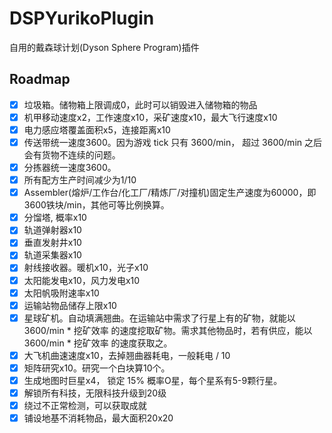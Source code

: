 # DSPYurikoPlugin

自用的戴森球计划(Dyson Sphere Program)插件

## Roadmap
- [x] 垃圾箱。储物箱上限调成0，此时可以销毁进入储物箱的物品
- [x] 机甲移动速度x2，工作速度x10，采矿速度x10，最大飞行速度x10
- [x] 电力感应塔覆盖面积x5，连接距离x10
- [x] 传送带统一速度3600。因为游戏 tick 只有 3600/min， 超过 3600/min 之后会有货物不连续的问题。
- [x] 分拣器统一速度3600。
- [x] 所有配方生产时间减少为1/10
- [x] Assembler(熔炉/工作台/化工厂/精炼厂/对撞机)固定生产速度为60000，即3600铁块/min，其他可等比例换算。
- [x] 分馏塔, 概率x10
- [x] 轨道弹射器x10
- [x] 垂直发射井x10
- [x] 轨道采集器x10
- [x] 射线接收器。暖机x10，光子x10
- [x] 太阳能发电x10，风力发电x10
- [x] 太阳帆吸附速率x10
- [x] 运输站物品储存上限x10
- [x] 星球矿机。自动填满翘曲。在运输站中需求了行星上有的矿物，就能以 3600/min * 挖矿效率 的速度挖取矿物。需求其他物品时，若有供应，能以 3600/min * 挖矿效率 的速度获取之。
- [x] 大飞机曲速速度x10，去掉翘曲器耗电，一般耗电 / 10
- [x] 矩阵研究x10。研究一个白块算10个。
- [x] 生成地图时巨星x4， 锁定 15% 概率O星，每个星系有5-9颗行星。
- [x] 解锁所有科技，无限科技升级到20级
- [x] 绕过不正常检测，可以获取成就
- [x] 铺设地基不消耗物品，最大面积20x20